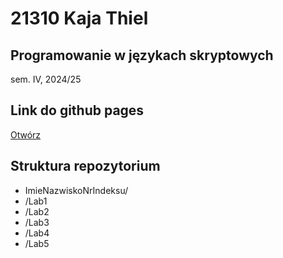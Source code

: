 # 21310 Kaja Thiel 

## Programowanie w językach skryptowych 
sem. IV, 2024/25

## Link do github pages
[Otwórz](https://kajciuch.github.io/Programowanie_w_jezykach_skryptowych/Lab_3/)


## Struktura repozytorium
- ImieNazwiskoNrIndeksu/
- /Lab1
- /Lab2
- /Lab3
- /Lab4
- /Lab5

